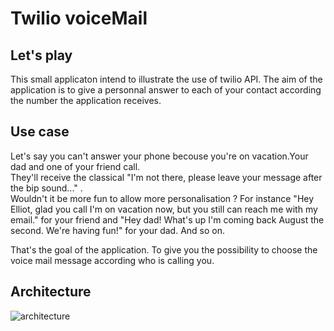 # Twilio voiceMail
## Let's play
This small applicaton intend to illustrate the use of twilio API.
The aim of the application is to give a personnal answer to each of your contact according the number
the application receives.  

## Use case
Let's say you can't answer your phone becouse you're on vacation.Your dad and one of your friend call.  
They'll receive the classical "I'm not there, please leave your message after the bip sound..." .  
Wouldn't it be more fun to allow more personalisation ?
For instance "Hey Elliot, glad you call I'm on vacation now, but you still can reach me with my email." for your friend and "Hey dad! What's up I'm coming back August the second. We're having fun!" for your dad.
And so on.   

That's the goal of the application. To give you the possibility to choose the voice mail message according who is calling you.  

## Architecture
![architecture](img/ivoicemail.png, "architecture")
